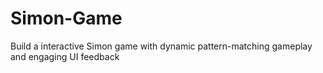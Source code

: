 # Simon-Game
Build a interactive Simon game with dynamic pattern-matching gameplay and engaging UI feedback
